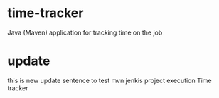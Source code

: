 # time-tracker
Java (Maven) application for tracking time on the job

# update
this is new update sentence to test mvn jenkis project execution
Time tracker
